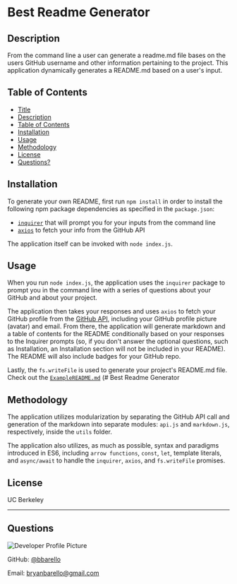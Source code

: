 # Best Readme Generator

## Description 
    
From the command line a user can generate a readme.md file bases on the users GitHub username and other 
information pertaining to the project. This application dynamically generates a README.md based on a user's input. 


## Table of Contents
  - [Title](#best-readme-generator)
  - [Description](#description)
  - [Table of Contents](#table-of-contents)
  - [Installation](#installation)
  - [Usage](#usage)
  - [Methodology](#methodology)
  - [License](#license)
  - [Questions?](#questions)
  

## Installation

To generate your own README, first run `npm install` in order to install the following npm package dependencies as specified in the `package.json`:
  * [`inquirer`](https://www.npmjs.com/package/inquirer) that will prompt you for your inputs from the command line 
  * [`axios`](https://www.npmjs.com/package/axios) to fetch your info from the GitHub API

The application itself can be invoked with `node index.js`.


## Usage 

When you run `node index.js`, the application uses the `inquirer` package to prompt you in the command line with a series of questions about your GitHub and about your project.

The application then takes your responses and uses `axios` to fetch your GitHub profile from the [GitHub API](https://developer.github.com/v3/), including your GitHub profile picture (avatar) and email.
From there, the application will generate markdown and a table of contents for the README conditionally based on your responses to the Inquirer prompts (so, if you don't answer the optional questions, such as Installation, an Installation section will not be included in your README). The README will also include badges for your GitHub repo.

Lastly, the `fs.writeFile` is used to generate your project's README.md file. Check out the [`ExampleREADME.md`](https://github.com/bbarello/best-readme-generator/example-readme.md) (# Best Readme Generator


## Methodology

The application utilizes modularization by separating the GitHub API call and generation of the markdown into separate modules: `api.js` and `markdown.js`, respectively, inside the `utils` folder.

The application also utilizes, as much as possible, syntax and paradigms introduced in ES6, including `arrow functions`, `const`, `let`, template literals, and `async/await` to handle the `inquirer`, `axios`, and `fs.writeFile` promises.


## License

UC Berkeley

---

## Questions

![Developer Profile Picture](https://avatars3.githubusercontent.com/u/13710183?v=4) 

GitHub: [@bbarello](https://api.github.com/users/bbarello)

Email: bryanbarello@gmail.com